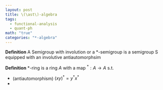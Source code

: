 ```yaml
---
layout: post
title: \(\ast\)-algebra
tags:
  - functional-analysis
  - quant-ph
math: "true"
categories: "*-algebra"
---
```



**Definition** A Semigroup with involution or a ${ \ast }$-semigroup is a semigroup S equipped with an involutive antiautomorphsim

**Definition** ${ \ast }$-ring is a ring ${ A }$ with a map ${ ^{\ast}: A \to A }$ s.t.
- (antiautomorphism) ${ \left( xy \right)^{\ast}=y^{\ast}x^{\ast} }$
- 